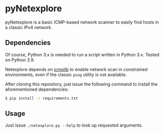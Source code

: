 # pyNetexplore

pyNetexplore is a basic ICMP-based network scanner to easily find hosts in a classic IPv4 network.

## Dependencies
Of course, Python 3.x is needed to run a script written in Python 3.x. Tested on Python 3.9.

Netexplore depends on [icmplib](https://github.com/ValentinBELYN/icmplib) to enable network scan in constrained environments, even if the classic `ping` utility is not available.

After cloning this repository, just issue the following command to install the aforementioned dependencies:
```bash
$ pip install -r requirements.txt
```

## Usage
Just issue `./netexplore.py --help` to look up requested arguments.
